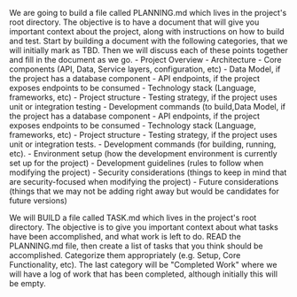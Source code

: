 We are going to build a file called PLANNING.md which lives in the project's root directory.  The objective is to have a document that will give you important context about the project, along with instructions on how to build and test.  Start by building a document with the following categories, that we will initially mark as TBD.  Then we will discuss each of these points together and fill in the document as we go.
    - Project Overview
    - Architecture
      - Core components (API, Data, Service layers, configuration, etc)
      - Data Model, if the project has a database component
    - API endpoints, if the project exposes endpoints to be consumed
    - Technology stack (Language, frameworks, etc)
    - Project structure
    - Testing strategy, if the project uses unit or integration testing
    - Development commands (to build,Data Model, if the project has a database component
    - API endpoints, if the project exposes endpoints to be consumed
    - Technology stack (Language, frameworks, etc)
    - Project structure
    - Testing strategy, if the project uses unit or integration tests.
    - Development commands (for building, running, etc).
    - Environment setup (how the development environment is currently set up for the project)
    - Development guidelines (rules to follow when modifying the project)
    - Security considerations (things to keep in mind that are security-focused when modifying the project)
    - Future considerations (things that we may not be adding right away but would be candidates for future versions)

We will BUILD a file called TASK.md which lives in the project's root directory.  The objective is to give you important context about what tasks have been accomplished, and what work is left to do.  READ the PLANNING.md file, then create a list of tasks that you think should be accomplished.  Categorize them appropriately (e.g. Setup, Core Functionality, etc).  The last category will be "Completed Work" where we will have a log of work that has been completed, although initially this will be empty.
